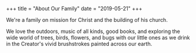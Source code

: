 +++
title = "About Our Family"
date = "2019-05-21"
+++

We're a family on mission for Christ and the building of his church.

We love the outdoors, music of all kinds, good books, and exploring the wide world of trees, birds, flowers, and bugs with our little ones as we drink in the Creator's vivid brushstrokes painted across our earth.
